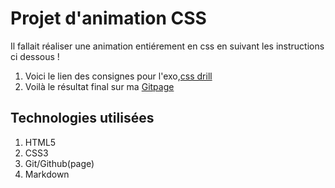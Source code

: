 # Projet d'animation CSS

Il fallait réaliser une animation entiérement en css en suivant les instructions ci dessous !		
	
1. Voici le lien des consignes pour l'exo,[css drill](https://becodeorg.github.io/end-of-prairie-technical-drill/)
2. Voilà le résultat final sur ma [Gitpage](https://mickeymike33.github.io/css-animation-drill/index.html) 

## Technologies utilisées 

1. HTML5
2. CSS3
3. Git/Github(page)
4. Markdown



 


